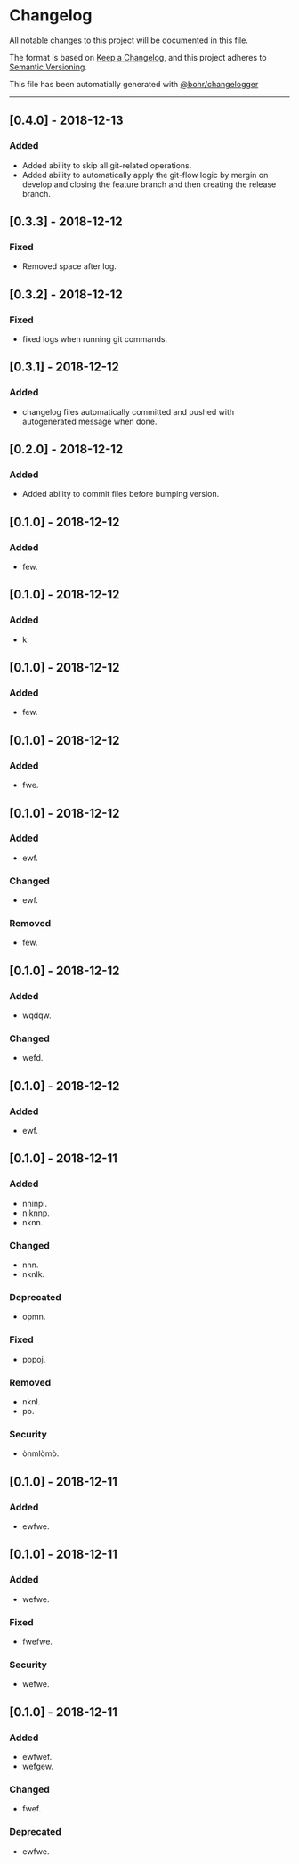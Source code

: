# Changelog
All notable changes to this project will be documented in this file.

The format is based on [Keep a Changelog](https://keepachangelog.com/en/1.0.0/), and this project adheres to [Semantic Versioning](https://semver.org/spec/v2.0.0.html).

This file has been automatially generated with [@bohr/changelogger](https://github.com/bohr-app/changelogger)

---

## [0.4.0] - 2018-12-13
### Added
- Added ability to skip all git-related operations.
- Added ability to automatically apply the git-flow logic by mergin on develop and closing the feature branch and then creating the release branch.

## [0.3.3] - 2018-12-12
### Fixed
- Removed space after log.

## [0.3.2] - 2018-12-12
### Fixed
- fixed logs when running git commands.

## [0.3.1] - 2018-12-12
### Added
- changelog files automatically committed and pushed with autogenerated message when done.

## [0.2.0] - 2018-12-12
### Added
- Added ability to commit files before bumping version.

## [0.1.0] - 2018-12-12
### Added
- few.

## [0.1.0] - 2018-12-12
### Added
- k.

## [0.1.0] - 2018-12-12
### Added
- few.

## [0.1.0] - 2018-12-12
### Added
- fwe.

## [0.1.0] - 2018-12-12
### Added
- ewf.

### Changed
- ewf.

### Removed
- few.

## [0.1.0] - 2018-12-12
### Added
- wqdqw.

### Changed
- wefd.

## [0.1.0] - 2018-12-12
### Added
- ewf.

## [0.1.0] - 2018-12-11
### Added
- nninpi.
- niknnp.
- nknn.

### Changed
- nnn.
- nknlk.

### Deprecated
- opmn.

### Fixed
- popoj.

### Removed
- nknl.
- po.

### Security
- ònmlòmò.

## [0.1.0] - 2018-12-11
### Added
- ewfwe.

## [0.1.0] - 2018-12-11
### Added
- wefwe.

### Fixed
- fwefwe.

### Security
- wefwe.

## [0.1.0] - 2018-12-11
### Added
- ewfwef.
- wefgew.

### Changed
- fwef.

### Deprecated
- ewfwe.

